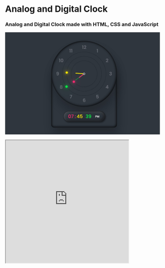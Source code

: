 # Analog and Digital Clock

### Analog and Digital Clock made with HTML, CSS and JavaScript

![Preview](/analog_digital_clock.jpg)
 
<html><head></head><div><iframe src="https://strong10mede.github.io/Analog_Digital_Clock/" height="400" width="400"></iframe</div>></html>
